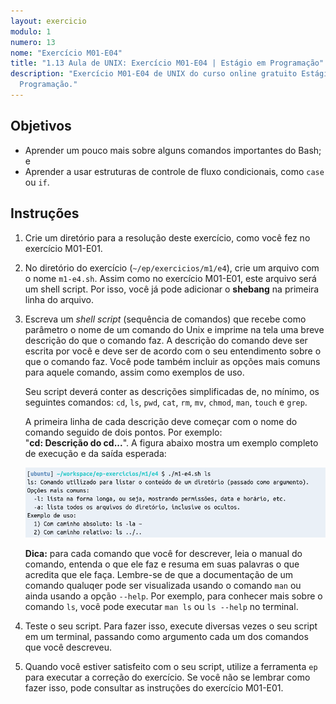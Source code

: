 ```yaml
---
layout: exercicio
modulo: 1
numero: 13
nome: "Exercício M01-E04"
title: "1.13 Aula de UNIX: Exercício M01-E04 | Estágio em Programação"
description: "Exercício M01-E04 de UNIX do curso online gratuito Estágio em
  Programação."
---
```


## Objetivos

- Aprender um pouco mais sobre alguns comandos importantes do Bash; e
- Aprender a usar estruturas de controle de fluxo condicionais, como `case` ou `if`.

## Instruções

1. Crie um diretório para a resolução deste exercício, como você fez no exercício M01-E01.

2. No diretório do exercício (`~/ep/exercicios/m1/e4`), crie um arquivo com o nome `m1-e4.sh`.
Assim como no exercício M01-E01, este arquivo será um shell script. Por isso, você já pode adicionar o **shebang**
na primeira linha do arquivo.

3. Escreva um *shell script* (sequência de comandos) que recebe como parâmetro
  o nome de um comando do Unix e imprime na tela uma breve descrição do que o comando faz.
  A descrição do comando deve ser escrita por você e deve ser de acordo com o seu entendimento
  sobre o que o comando faz. Você pode também incluir as opções mais comuns para aquele comando,
  assim como exemplos de uso.

    Seu script deverá conter as descrições simplificadas de, no mínimo, os seguintes comandos:
    `cd`, `ls`, `pwd`, `cat`, `rm`, `mv`, `chmod`, `man`, `touch` e `grep`.

    A primeira linha de cada descrição deve começar com o nome do comando seguido de dois pontos.
    Por exemplo:<br>
    "**cd: Descrição do cd...**". A figura abaixo mostra um exemplo completo de execução e da
    saída esperada:

    ![screenshot-w1-e1-2](/assets/images/aulas/m01_e04_out_example.png)

    **Dica:** para cada comando que você for descrever, leia o manual do comando, entenda
    o que ele faz e resuma em suas palavras o que acredita que ele faça. Lembre-se de que a documentação de um comando qualuqer pode ser visualizada usando o comando `man` ou ainda usando a opção `--help`. Por exemplo, para conhecer mais sobre o comando `ls`, você pode executar `man ls` ou `ls --help` no terminal.

4. Teste o seu script. Para fazer isso, execute diversas vezes o seu script em um terminal, passando
como argumento cada um dos comandos que você descreveu.

5. Quando você estiver satisfeito com o seu script, utilize a ferramenta `ep`
   para executar a correção do exercício. Se você não se lembrar como fazer isso, pode consultar
   as instruções do exercício M01-E01.
